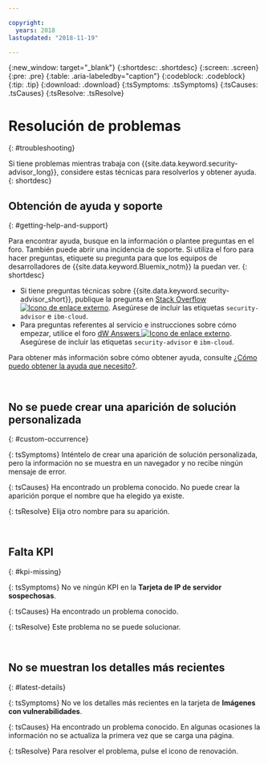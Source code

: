 ```yaml
---

copyright:
  years: 2018
lastupdated: "2018-11-19"

---
```


{:new_window: target="_blank"}
{:shortdesc: .shortdesc}
{:screen: .screen}
{:pre: .pre}
{:table: .aria-labeledby="caption"}
{:codeblock: .codeblock}
{:tip: .tip}
{:download: .download}
{:tsSymptoms: .tsSymptoms}
{:tsCauses: .tsCauses}
{:tsResolve: .tsResolve}

# Resolución de problemas
{: #troubleshooting}

Si tiene problemas mientras trabaja con {{site.data.keyword.security-advisor_long}}, considere estas técnicas para resolverlos y obtener ayuda.
{: shortdesc}


## Obtención de ayuda y soporte
{: #getting-help-and-support}



Para encontrar ayuda, busque en la información o plantee preguntas en el foro. También puede abrir una incidencia de soporte. Si utiliza el foro para hacer preguntas, etiquete su pregunta para que los equipos de desarrolladores de {{site.data.keyword.Bluemix_notm}} la puedan ver.
{: shortdesc}

* Si tiene preguntas técnicas sobre {{site.data.keyword.security-advisor_short}}, publique la pregunta en <a href="http://stackoverflow.com/search?q=ibm+" target="_blank">Stack Overflow <img src="../../icons/launch-glyph.svg" alt="Icono de enlace externo"></a>. Asegúrese de incluir las etiquetas `security-advisor` e `ibm-cloud`.
* Para preguntas referentes al servicio e instrucciones sobre cómo empezar, utilice el foro <a href="https://developer.ibm.com/answers/search.html?f=&type=question&redirect=search%2Fsearch&sort=relevance&q=appid%20[bluemix]" target="_blank">dW Answers <img src="../../icons/launch-glyph.svg" alt="Icono de enlace externo"></a>. Asegúrese de incluir las etiquetas `security-advisor` e `ibm-cloud`.

Para obtener más información sobre cómo obtener ayuda, consulte [¿Cómo puedo obtener la ayuda que necesito?](/docs/get-support/howtogetsupport.html#getting-customer-support).

</br>

## No se puede crear una aparición de solución personalizada
{: #custom-occurrence}

{: tsSymptoms}
Inténtelo de crear una aparición de solución personalizada, pero la información no se muestra en un navegador y no recibe ningún mensaje de error.

{: tsCauses}
Ha encontrado un problema conocido. No puede crear la aparición porque el nombre que ha elegido ya existe.

{: tsResolve}
Elija otro nombre para su aparición.

</br>

## Falta KPI
{: #kpi-missing}

{: tsSymptoms}
No ve ningún KPI en la **Tarjeta de IP de servidor sospechosas**.

{: tsCauses}
Ha encontrado un problema conocido.

{: tsResolve}
Este problema no se puede solucionar.

</br>

## No se muestran los detalles más recientes
{: #latest-details}

{: tsSymptoms}
No ve los detalles más recientes en la tarjeta de **Imágenes con vulnerabilidades**.

{: tsCauses}
Ha encontrado un problema conocido. En algunas ocasiones la información no se actualiza la primera vez que se carga una página.

{: tsResolve}
Para resolver el problema, pulse el icono de renovación.
